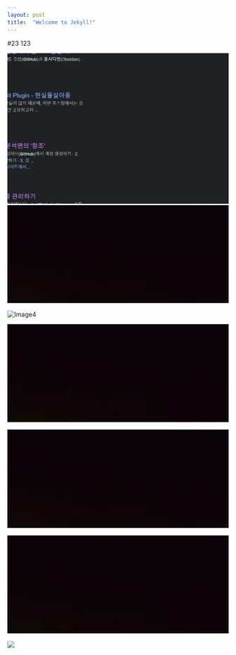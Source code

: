 ```yaml
---
layout: post
title:  "Welcome to Jekyll!"
---
```




#23
123

![Description](/Pasted%20image%2020240226152839.png)
![Image3](../images/image.png)

![Image4](/assets/images/image.png)

![Image2](https://github.com/kdw98tg/kdw98tg.github.io/blob/master/_posts/image.png)
 
![Image1](https://raw.githubusercontent.com/kdw98tg/kdw98tg.github.io/master/_posts/images/image.png)

![Image12](/images/image.png)


![](/images../images/2024-02-26-16-52-50.png)



